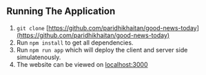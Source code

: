 ## Running The Application

1. `git clone` [https://github.com/paridhikhaitan/good-news-today](https://github.com/paridhikhaitan/good-news-today)
2. Run `npm install` to get all dependencies.
3. Run `npm run app` which will deploy the client and server side simulatenously.
4. The website can be viewed on [localhost:3000](localhost:3000)
